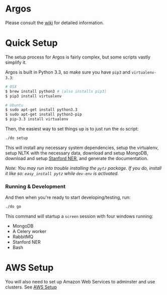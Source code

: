 Argos
===============

Please consult the
[wiki](https://github.com/publicscience/argos/wiki) for detailed information.

# Quick Setup

The setup process for Argos is fairly complex, but some scripts vastly simplify it.

Argos is built in Python 3.3, so make sure you have `pip3` and `virtualenv-3.3`:
```bash
# OSX
$ brew install python3 # (also installs pip3)
$ pip3 install virtualenv

# Ubuntu
$ sudo apt-get install python3.3
$ sudo apt-get install python3-pip
$ pip-3.3 install virtualenv
```

Then, the easiest way to set things up is to just run the `do` script:
```bash
./do setup
```
This will install any necessary system dependencies, setup the
virtualenv, setup NLTK with the necessary data, download and setup
MongoDB, download and setup [Stanford NER](http://nlp.stanford.edu/software/CRF-NER.shtml#Download), and generate the documentation.

*Note: You may run into trouble installing the `pytz` package. If you
do, install it like so: `easy_install pytz` while `dev-env` is activated.*

### Running & Development
And then when you're ready to start developing/testing, run:
```bash
./do go
```
This command will startup a `screen` session with four windows running:
* MongoDB
* A Celery worker
* RabbitMQ
* Stanford NER
* Bash


# AWS Setup
You will also need to set up Amazon Web Services to adminster and use
clusters. See [AWS
Setup](https://github.com/publicscience/argos/wiki/AWS-Setup)
